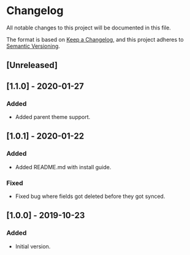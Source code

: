 # Changelog
All notable changes to this project will be documented in this file.

The format is based on [Keep a Changelog](https://keepachangelog.com/en/1.0.0/),
and this project adheres to [Semantic Versioning](https://semver.org/spec/v2.0.0.html).

## [Unreleased]

## [1.1.0] - 2020-01-27
### Added
- Added parent theme support.

## [1.0.1] - 2020-01-22
### Added
- Added README.md with install guide.

### Fixed
- Fixed bug where fields got deleted before they got synced.

## [1.0.0] - 2019-10-23
### Added
- Initial version.
